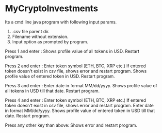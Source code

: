 # MyCryptoInvestments
Its a cmd line java program with following input params.

1. .csv file parent dir.
2. Filename without extension.
3. Input option as prompted by program.

Press 1 and enter :
  Shows profile value of all tokens in USD.
  Restart program.

Press 2 and enter :
  Enter token symbol (ETH, BTC, XRP etc.)
    If entered token doesn't exist in csv file, shows error and restart program. 
  Shows profile value of entered token in USD.
  Restart program.

Press 3 and enter :
  Enter date in format MM/dd/yyyy.
  Shows profile value of all tokens in USD till that date.
  Restart program.

Press 4 and enter :
  Enter token symbol (ETH, BTC, XRP etc.)
    If entered token doesn't exist in csv file, shows error and restart program.
  Enter date in format MM/dd/yyyy.
  Shows profile value of entered token in USD till that date.
  Restart program.
  
Press any other key than above:
  Shows error and restart program.
